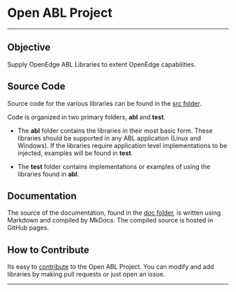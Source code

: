 # Open ABL Project

---

## Objective

Supply OpenEdge ABL Libraries to extent OpenEdge capabilities.


## Source Code

Source code for the various libraries can be found in the [src folder].

Code is organized in two primary folders, __abl__ and __test__.

* The __abl__ folder contains the libraries in their most basic form.
These libraries should be supported in any ABL application (Linux and Windows).
If the libraries require application level implementations to be injected, examples will be found in  __test__.

* The __test__ folder contains implementations or examples of using the libraries found in __abl__.


## Documentation

The source of the documentation, found in the [doc folder], is written using Markdown and compiled by MkDocs.
The compiled source is hosted in GitHub pages.

## How to Contribute

Its easy to [contribute] to the Open ABL Project.
You can modify and add libraries by making pull requests or just open an issue.

---

[src folder]: https://github.com/donbeattie/OpenEdge/tree/master/src/
[doc folder]: https://github.com/donbeattie/OpenEdge/tree/master/doc/
[contribute]: https://github.com/pages/donbeattie/OpenEdge/contributing/HowToContribute/
